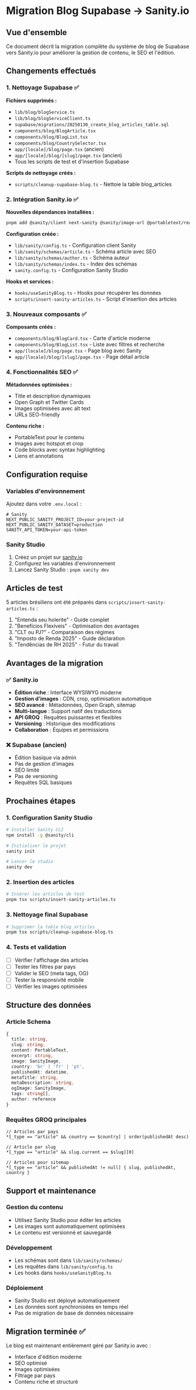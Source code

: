# Migration Blog Supabase → Sanity.io

## Vue d'ensemble

Ce document décrit la migration complète du système de blog de Supabase vers Sanity.io pour améliorer la gestion de contenu, le SEO et l'édition.

## Changements effectués

### 1. Nettoyage Supabase ✅

**Fichiers supprimés :**
- `lib/blog/blogService.ts`
- `lib/blog/blogServiceClient.ts`
- `supabase/migrations/20250130_create_blog_articles_table.sql`
- `components/blog/BlogArticle.tsx`
- `components/blog/BlogList.tsx`
- `components/blog/CountrySelector.tsx`
- `app/[locale]/blog/page.tsx` (ancien)
- `app/[locale]/blog/[slug]/page.tsx` (ancien)
- Tous les scripts de test et d'insertion Supabase

**Scripts de nettoyage créés :**
- `scripts/cleanup-supabase-blog.ts` - Nettoie la table blog_articles

### 2. Intégration Sanity.io ✅

**Nouvelles dépendances installées :**
```bash
pnpm add @sanity/client next-sanity @sanity/image-url @portabletext/react
```

**Configuration créée :**
- `lib/sanity/config.ts` - Configuration client Sanity
- `lib/sanity/schemas/article.ts` - Schéma article avec SEO
- `lib/sanity/schemas/author.ts` - Schéma auteur
- `lib/sanity/schemas/index.ts` - Index des schémas
- `sanity.config.ts` - Configuration Sanity Studio

**Hooks et services :**
- `hooks/useSanityBlog.ts` - Hooks pour récupérer les données
- `scripts/insert-sanity-articles.ts` - Script d'insertion des articles

### 3. Nouveaux composants ✅

**Composants créés :**
- `components/blog/BlogCard.tsx` - Carte d'article moderne
- `components/blog/BlogList.tsx` - Liste avec filtres et recherche
- `app/[locale]/blog/page.tsx` - Page blog avec Sanity
- `app/[locale]/blog/[slug]/page.tsx` - Page détail article

### 4. Fonctionnalités SEO ✅

**Métadonnées optimisées :**
- Title et description dynamiques
- Open Graph et Twitter Cards
- Images optimisées avec alt text
- URLs SEO-friendly

**Contenu riche :**
- PortableText pour le contenu
- Images avec hotspot et crop
- Code blocks avec syntax highlighting
- Liens et annotations

## Configuration requise

### Variables d'environnement

Ajoutez dans votre `.env.local` :

```env
# Sanity
NEXT_PUBLIC_SANITY_PROJECT_ID=your-project-id
NEXT_PUBLIC_SANITY_DATASET=production
SANITY_API_TOKEN=your-api-token
```

### Sanity Studio

1. Créez un projet sur [sanity.io](https://sanity.io)
2. Configurez les variables d'environnement
3. Lancez Sanity Studio : `pnpm sanity dev`

## Articles de test

5 articles brésiliens ont été préparés dans `scripts/insert-sanity-articles.ts` :

1. "Entenda seu holerite" - Guide complet
2. "Benefícios Flexíveis" - Optimisation des avantages
3. "CLT ou PJ?" - Comparaison des régimes
4. "Imposto de Renda 2025" - Guide déclaration
5. "Tendências de RH 2025" - Futur du travail

## Avantages de la migration

### ✅ Sanity.io
- **Édition riche** : Interface WYSIWYG moderne
- **Gestion d'images** : CDN, crop, optimisation automatique
- **SEO avancé** : Métadonnées, Open Graph, sitemap
- **Multi-langue** : Support natif des traductions
- **API GROQ** : Requêtes puissantes et flexibles
- **Versioning** : Historique des modifications
- **Collaboration** : Équipes et permissions

### ❌ Supabase (ancien)
- Édition basique via admin
- Pas de gestion d'images
- SEO limité
- Pas de versioning
- Requêtes SQL basiques

## Prochaines étapes

### 1. Configuration Sanity Studio
```bash
# Installer Sanity CLI
npm install -g @sanity/cli

# Initialiser le projet
sanity init

# Lancer le studio
sanity dev
```

### 2. Insertion des articles
```bash
# Insérer les articles de test
pnpm tsx scripts/insert-sanity-articles.ts
```

### 3. Nettoyage final Supabase
```bash
# Supprimer la table blog_articles
pnpm tsx scripts/cleanup-supabase-blog.ts
```

### 4. Tests et validation
- [ ] Vérifier l'affichage des articles
- [ ] Tester les filtres par pays
- [ ] Valider le SEO (meta tags, OG)
- [ ] Tester la responsivité mobile
- [ ] Vérifier les images optimisées

## Structure des données

### Article Schema
```typescript
{
  title: string,
  slug: string,
  content: PortableText,
  excerpt: string,
  image: SanityImage,
  country: 'br' | 'fr' | 'pt',
  publishedAt: datetime,
  metaTitle: string,
  metaDescription: string,
  ogImage: SanityImage,
  tags: string[],
  author: reference
}
```

### Requêtes GROQ principales
```groq
// Articles par pays
*[_type == "article" && country == $country] | order(publishedAt desc)

// Article par slug
*[_type == "article" && slug.current == $slug][0]

// Articles pour sitemap
*[_type == "article" && publishedAt != null] { slug, publishedAt, country }
```

## Support et maintenance

### Gestion du contenu
- Utilisez Sanity Studio pour éditer les articles
- Les images sont automatiquement optimisées
- Le contenu est versionné et sauvegardé

### Développement
- Les schémas sont dans `lib/sanity/schemas/`
- Les requêtes dans `lib/sanity/config.ts`
- Les hooks dans `hooks/useSanityBlog.ts`

### Déploiement
- Sanity Studio est déployé automatiquement
- Les données sont synchronisées en temps réel
- Pas de migration de base de données nécessaire

## Migration terminée ✅

Le blog est maintenant entièrement géré par Sanity.io avec :
- Interface d'édition moderne
- SEO optimisé
- Images optimisées
- Filtrage par pays
- Contenu riche et structuré 